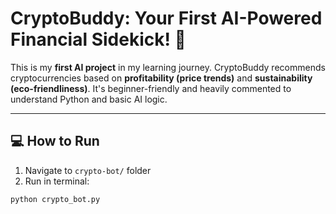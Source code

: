 # CryptoBuddy: Your First AI-Powered Financial Sidekick! 🌟

This is my **first AI project** in my learning journey. CryptoBuddy recommends cryptocurrencies based on **profitability (price trends)** and **sustainability (eco-friendliness)**. It's beginner-friendly and heavily commented to understand Python and basic AI logic.

---

## 💻 How to Run

1. Navigate to `crypto-bot/` folder
2. Run in terminal:

```bash
python crypto_bot.py
```
